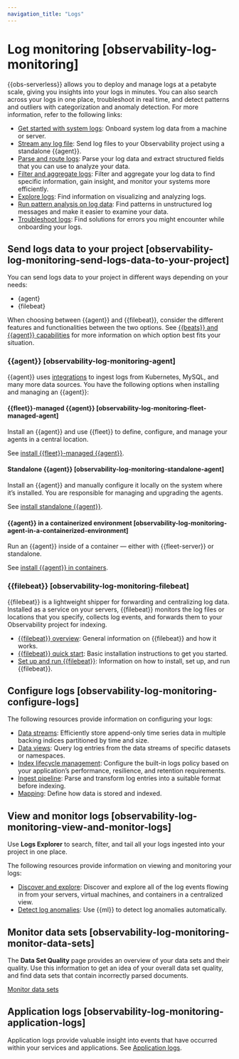 ```yaml
---
navigation_title: "Logs"
---
```


# Log monitoring [observability-log-monitoring]


{{obs-serverless}} allows you to deploy and manage logs at a petabyte scale, giving you insights into your logs in minutes. You can also search across your logs in one place, troubleshoot in real time, and detect patterns and outliers with categorization and anomaly detection. For more information, refer to the following links:

* [Get started with system logs](../../../solutions/observability/logs/get-started-with-system-logs.md): Onboard system log data from a machine or server.
* [Stream any log file](../../../solutions/observability/logs/stream-any-log-file.md): Send log files to your Observability project using a standalone {{agent}}.
* [Parse and route logs](../../../solutions/observability/logs/parse-route-logs.md): Parse your log data and extract structured fields that you can use to analyze your data.
* [Filter and aggregate logs](../../../solutions/observability/logs/filter-aggregate-logs.md#logs-filter): Filter and aggregate your log data to find specific information, gain insight, and monitor your systems more efficiently.
* [Explore logs](../../../solutions/observability/logs/logs-explorer.md): Find information on visualizing and analyzing logs.
* [Run pattern analysis on log data](../../../solutions/observability/logs/run-pattern-analysis-on-log-data.md): Find patterns in unstructured log messages and make it easier to examine your data.
* [Troubleshoot logs](../../../troubleshoot/observability/troubleshoot-logs.md): Find solutions for errors you might encounter while onboarding your logs.


## Send logs data to your project [observability-log-monitoring-send-logs-data-to-your-project]

You can send logs data to your project in different ways depending on your needs:

* {agent}
* {filebeat}

When choosing between {{agent}} and {{filebeat}}, consider the different features and functionalities between the two options. See [{{beats}} and {{agent}} capabilities](../../../manage-data/ingest/tools.md) for more information on which option best fits your situation.


### {{agent}} [observability-log-monitoring-agent]

{{agent}} uses [integrations](https://www.elastic.co/integrations/data-integrations) to ingest logs from Kubernetes, MySQL, and many more data sources. You have the following options when installing and managing an {{agent}}:


#### {{fleet}}-managed {{agent}} [observability-log-monitoring-fleet-managed-agent]

Install an {{agent}} and use {{fleet}} to define, configure, and manage your agents in a central location.

See [install {{fleet}}-managed {{agent}}](asciidocalypse://docs/docs-content/docs/reference/ingestion-tools/fleet/install-fleet-managed-elastic-agent.md).


#### Standalone {{agent}} [observability-log-monitoring-standalone-agent]

Install an {{agent}} and manually configure it locally on the system where it’s installed. You are responsible for managing and upgrading the agents.

See [install standalone {{agent}}](asciidocalypse://docs/docs-content/docs/reference/ingestion-tools/fleet/install-standalone-elastic-agent.md).


#### {{agent}} in a containerized environment [observability-log-monitoring-agent-in-a-containerized-environment]

Run an {{agent}} inside of a container — either with {{fleet-server}} or standalone.

See [install {{agent}} in containers](asciidocalypse://docs/docs-content/docs/reference/ingestion-tools/fleet/install-elastic-agents-in-containers.md).


### {{filebeat}} [observability-log-monitoring-filebeat]

{{filebeat}} is a lightweight shipper for forwarding and centralizing log data. Installed as a service on your servers, {{filebeat}} monitors the log files or locations that you specify, collects log events, and forwards them to your Observability project for indexing.

* [{{filebeat}} overview](asciidocalypse://docs/beats/docs/reference/ingestion-tools/beats-filebeat/filebeat-overview.md): General information on {{filebeat}} and how it works.
* [{{filebeat}} quick start](asciidocalypse://docs/beats/docs/reference/ingestion-tools/beats-filebeat/filebeat-installation-configuration.md): Basic installation instructions to get you started.
* [Set up and run {{filebeat}}](asciidocalypse://docs/beats/docs/reference/ingestion-tools/beats-filebeat/setting-up-running.md): Information on how to install, set up, and run {{filebeat}}.


## Configure logs [observability-log-monitoring-configure-logs]

The following resources provide information on configuring your logs:

* [Data streams](../../../manage-data/data-store/index-types/data-streams.md): Efficiently store append-only time series data in multiple backing indices partitioned by time and size.
* [Data views](../../../explore-analyze/find-and-organize/data-views.md): Query log entries from the data streams of specific datasets or namespaces.
* [Index lifecycle management](../../../manage-data/lifecycle/index-lifecycle-management/tutorial-customize-built-in-policies.md): Configure the built-in logs policy based on your application’s performance, resilience, and retention requirements.
* [Ingest pipeline](../../../manage-data/ingest/transform-enrich/ingest-pipelines.md): Parse and transform log entries into a suitable format before indexing.
* [Mapping](../../../manage-data/data-store/mapping.md): Define how data is stored and indexed.


## View and monitor logs [observability-log-monitoring-view-and-monitor-logs]

Use **Logs Explorer** to search, filter, and tail all your logs ingested into your project in one place.

The following resources provide information on viewing and monitoring your logs:

* [Discover and explore](../../../solutions/observability/logs/logs-explorer.md): Discover and explore all of the log events flowing in from your servers, virtual machines, and containers in a centralized view.
* [Detect log anomalies](../../../explore-analyze/machine-learning/anomaly-detection.md): Use {{ml}} to detect log anomalies automatically.


## Monitor data sets [observability-log-monitoring-monitor-data-sets]

The **Data Set Quality** page provides an overview of your data sets and their quality. Use this information to get an idea of your overall data set quality, and find data sets that contain incorrectly parsed documents.

[Monitor data sets](../../../solutions/observability/data-set-quality-monitoring.md)


## Application logs [observability-log-monitoring-application-logs]

Application logs provide valuable insight into events that have occurred within your services and applications. See [Application logs](../../../solutions/observability/logs/stream-application-logs.md).
